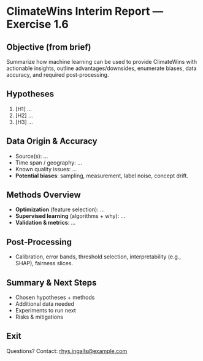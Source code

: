 # ClimateWins Interim Report — Exercise 1.6

## Objective (from brief)
Summarize how machine learning can be used to provide ClimateWins with actionable insights, outline advantages/downsides, enumerate biases, data accuracy, and required post‑processing.

## Hypotheses
1. [H1] ...
2. [H2] ...
3. [H3] ...

## Data Origin & Accuracy
- Source(s): ...
- Time span / geography: ...
- Known quality issues: ...
- **Potential biases**: sampling, measurement, label noise, concept drift.

## Methods Overview
- **Optimization** (feature selection): ...
- **Supervised learning** (algorithms + why): ...
- **Validation & metrics**: ...

## Post‑Processing
- Calibration, error bands, threshold selection, interpretability (e.g., SHAP), fairness slices.

## Summary & Next Steps
- Chosen hypotheses + methods
- Additional data needed
- Experiments to run next
- Risks & mitigations

## Exit
Questions? Contact: rhys.ingalls@example.com
